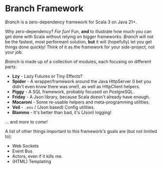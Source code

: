 # Branch Framework

*Branch* is a zero-dependency framework for Scala 3 on Java 21+.

Why zero-dependency? *For fun!* Fun, **and** to illustrate how much you can get done with Scala without relying on
bigger frameworks. *Branch* will not be the fastest, most performant solution, **but** it will (hopefully) let you get
things done quickly! Think of it as the framework for your side-project, not your job.

*Branch* is made up of a collection of modules, each focusing on different parts:

- **Lzy** - Lazy Futures or Tiny Effects?
- **Spider** - A wrapper/framework around the Java HttpServer (I bet you didn't even know there was one!), as well as
  HttpClient helpers.
- **Piggy** - A SQL framework, probably focused on PostgreSQL.
- **Friday** - A Json library, because Scala doesn't already have enough.
- **Macaroni** - Some re-usable helpers and meta-programming utilities.
- **Veil** - `.env` / (Json based) Config utilities.
- **Blammo** - It's better than bad, it's (Json) logging!

... and *more to come*!

A list of other things important to this framework's goals are (but not limited to):

- Web Sockets
- Event Bus
- Actors, even if it kills me.
- (HTML) Templating